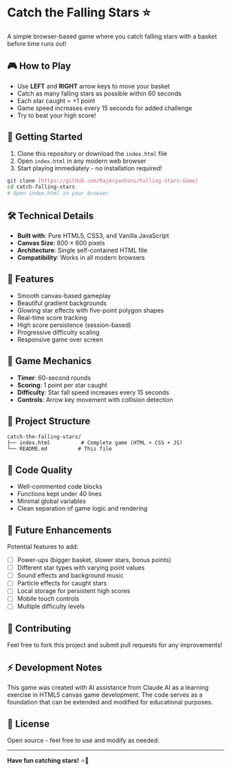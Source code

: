 # Catch the Falling Stars ⭐

A simple browser-based game where you catch falling stars with a basket before time runs out!

## 🎮 How to Play

- Use **LEFT** and **RIGHT** arrow keys to move your basket
- Catch as many falling stars as possible within 60 seconds
- Each star caught = +1 point
- Game speed increases every 15 seconds for added challenge
- Try to beat your high score!

## 🚀 Getting Started

1. Clone this repository or download the `index.html` file
2. Open `index.html` in any modern web browser
3. Start playing immediately - no installation required!

```bash
git clone [https://github.com/RajAryanSoni/Falling-Stars-Game]
cd catch-falling-stars
# Open index.html in your browser
```

## 🛠️ Technical Details

- **Built with**: Pure HTML5, CSS3, and Vanilla JavaScript
- **Canvas Size**: 800 × 600 pixels
- **Architecture**: Single self-contained HTML file
- **Compatibility**: Works in all modern browsers

## 🎨 Features

- Smooth canvas-based gameplay
- Beautiful gradient backgrounds
- Glowing star effects with five-point polygon shapes
- Real-time score tracking
- High score persistence (session-based)
- Progressive difficulty scaling
- Responsive game over screen

## 🎯 Game Mechanics

- **Timer**: 60-second rounds
- **Scoring**: 1 point per star caught
- **Difficulty**: Star fall speed increases every 15 seconds
- **Controls**: Arrow key movement with collision detection

## 📁 Project Structure

```
catch-the-falling-stars/
├── index.html          # Complete game (HTML + CSS + JS)
└── README.md          # This file
```

## 🔧 Code Quality

- Well-commented code blocks
- Functions kept under 40 lines
- Minimal global variables
- Clean separation of game logic and rendering

## 🎪 Future Enhancements

Potential features to add:
- [ ] Power-ups (bigger basket, slower stars, bonus points)
- [ ] Different star types with varying point values
- [ ] Sound effects and background music
- [ ] Particle effects for caught stars
- [ ] Local storage for persistent high scores
- [ ] Mobile touch controls
- [ ] Multiple difficulty levels

## 🤝 Contributing

Feel free to fork this project and submit pull requests for any improvements!

## ⚡ Development Notes

This game was created with AI assistance from Claude AI as a learning exercise in HTML5 canvas game development. The code serves as a foundation that can be extended and modified for educational purposes.

## 📜 License

Open source - feel free to use and modify as needed.

---

**Have fun catching stars!** ⭐🧺
